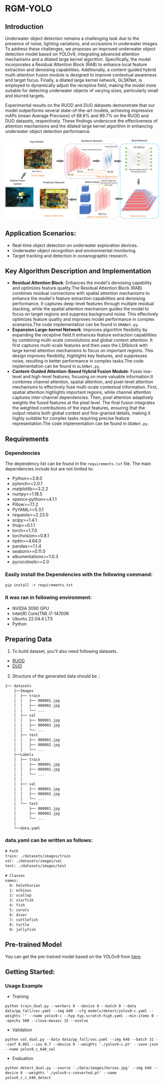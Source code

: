 # RGM-YOLO

## Introduction
Underwater object detection remains a challenging task due to the presence of noise, lighting variations, and occlusions in underwater images. To address these challenges, we proposes an improved underwater object detection model based on YOLOv9, integrating advanced attention mechanisms and a dilated large kernel algorithm. Specifically, the model incorporates a Residual Attention Block (RAB) to enhance local feature extraction and denoising capabilities. Additionally, a content-guided hybrid multi-attention fusion module is designed to improve contextual awareness and target focus. Finally, a dilated large kernel network, GLSKNet, is employed to dynamically adjust the receptive field, making the model more suitable for detecting underwater objects of varying sizes, particularly small and blurred targets.

Experimental results on the RUOD and DUO datasets demonstrate that our model outperforms several state-of-the-art models, achieving impressive mAPs (mean Average Precision) of 88.8\% and 89.7\% on the RUOD and DUO datasets, respectively. These findings underscore the effectiveness of attention mechanisms and the dilated large kernel algorithm in enhancing underwater object detection performance. 

![image](https://github.com/down-with-me/RGM-YOLO/blob/main/The%20flowchart%20of%20RGM-YOLO..jpg)

## Application Scenarios:  
* Real-time object detection on underwater exploration devices. 
* Underwater object recognition and environmental monitoring.  
* Target tracking and detection in oceanographic research.

## Key Algorithm Description and Implementation

- **Residual Attention Block**: Enhances the model's denoising capability and optimizes feature quality.The Residual Attention Block (RAB) combines residual connections with spatial attention mechanisms to enhance the model's feature extraction capabilities and denoising performance. It captures deep-level features through multiple residual stacking, while the spatial attention mechanism guides the model to focus on target regions and suppress background noise. This effectively optimizes feature quality and improves model performance in complex scenarios.The code implementation can be found in `DRANet.py`.  
- **Expansion Large-kernel Network**: Improves algorithm flexibility by expanding the receptive field.It enhances feature extraction capabilities by combining multi-scale convolutions and global context attention. It first captures multi-scale features and then uses the LSKblock with large kernel attention mechanisms to focus on important regions. This design improves flexibility, highlights key features, and suppresses noise, resulting in better performance in complex tasks.The code implementation can be found in `GLSKNet.py`.
- **Content-Guided Attention-Based Hybrid Fusion Module**: Fuses low-level and high-level features, focusing on more valuable information.It combines channel attention, spatial attention, and pixel-level attention mechanisms to effectively fuse multi-scale contextual information. First, spatial attention highlights important regions, while channel attention captures inter-channel dependencies. Then, pixel attention adaptively weights the fused features at the pixel level. The final fusion integrates the weighted contributions of the input features, ensuring that the output retains both global context and fine-grained details, making it highly suitable for complex tasks requiring precise feature representation.The code implementation can be found in `DEANet.py`.
  

## Requirements
### Dependencies
The dependency list can be found in the `requirements.txt` file. The main dependencies include but are not limited to:
* Python>=3.8.0
* pytorch>=2.0.1
* matplotlib>=3.2.2
* numpy>=1.18.5
* opencv-python>=4.1.1
* Pillow>=7.1.2
* PyYAML>=5.3.1
* requests>=2.23.0
* scipy>=1.4.1
* thop>=0.1.1
* torch>=1.7.0
* torchvision>=0.8.1
* tqdm>=4.64.0
* pandas>=1.1.4
* seaborn>=0.11.0
* albumentations>=1.0.3
* pycocotools>=2.0
  
### Easily install the Dependencies with the following command:
```
pip install -r requirements.txt

```

### It was ran in following environment:
* NVIDIA 3090 GPU
* Intel(R) Core(TM) i7-14700K
* Ubuntu 22.04.4 LTS
* Python

## Preparing Data
1. To build dataset, you'll also need following datasets.
* [RUOD](https://github.com/dlut-dimt/RUOD)
* [DUO](https://osf.io/4bja7/)


2. Structure of the generated data should be：
```
├── datasets
    ├──Images
    │  ├── train
    │  │   ├── 000001.jpg
    │  │   ├── 000002.jpg
    │  │   └── ...
    │  ├── val
    │  │   ├── 000001.jpg
    │  │   ├── 000002.jpg
    │  │   └── ...
    │  ├── test
    │  │   ├── 000001.jpg
    │  │   ├── 000002.jpg
    │  │   └── ...
    ├──Labels
    │  ├── train
    │  │   ├── 000001.jpg
    │  │   ├── 000002.jpg
    │  │   └── ...
    │  │
    │  ├── val
    │  │   ├── 000001.jpg
    │  │   ├── 000002.jpg
    │  │   └── ...
    │  └── test
    │      ├── 000001.jpg
    │      ├── 000002.jpg
    │      └── ...
    │
    └──data.yaml
```

### data.yaml can be written as follows:
```
# Path
train: ./datasets/images/train  
val: ./datasets/images/val 
test: ./datasets/images/test 

# Classes
names:
  0: holothurian
  1: echinus
  2: scallop
  3: starfish
  4: fish
  5: corals
  6: diver
  7: cuttlefish
  8: turtle
  9: jellyfish
```

## Pre-trained Model
You can get the pre-trained model based on the YOLOv9 from <a  href="https://github.com/WongKinYiu/yolov9">here</a>.


## Getting Started:
### Usage Example

* Training

```
python train_dual.py --workers 8 --device 0 --batch 8 --data data/pp_fall/voc.yaml --img 640 --cfg models/detect/yolov9-c.yaml --weights '' --name yolov9-c --hyp hyp.scratch-high.yaml --min-items 0 --epochs 500 --close-mosaic 15 --evolve
```

* Validation
```
python val_dual.py --data data/pp_fall/voc.yaml --img 640 --batch 32 --conf 0.001 --iou 0.7 --device 0 --weights './yolov9-c.pt' --save-json --name yolov9_c_640_val
```

* Evaluation
```
python detect_dual.py --source './data/images/horses.jpg' --img 640 --device 0 --weights './yolov9-c-converted.pt' --name yolov9_c_c_640_detect
```


